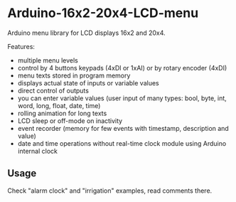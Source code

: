 # Arduino-16x2-20x4-LCD-menu

Arduino menu library for LCD displays 16x2 and 20x4.

Features: 
* multiple menu levels
* control by 4 buttons keypads (4xDI or 1xAI) or by rotary encoder (4xDI) 
* menu texts stored in program memory
* displays actual state of inputs or variable values
* direct control of outputs
* you can enter variable values (user input of many types: bool, byte, int, word, long, float, date, time)
* rolling animation for long texts
* LCD sleep or off-mode on inactivity
* event recorder (memory for few events with timestamp, description and value)
* date and time operations without real-time clock module using Arduino internal clock

## Usage
Check "alarm clock" and "irrigation" examples, read comments there.
 
